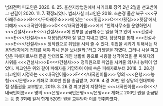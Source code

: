 범죄전력
피고인은 2020. 6. 25. 울산지방법원에서 사기죄로 징역 2년 2월을 선고받아 그 판결이 2020. 11. 7. 확정되었다.
범죄사실
피고인은 2018. 초순경 울산 북구 <<<구아래주소>>>B<<</구아래주소>>>에 있는 ‘<<<횟집>>>C<<</횟집>>>횟집'에서, 피해자 <<<내국인이름>>>D<<</내국인이름>>>에게 "인력사무소를 운영하면서 <<<건설사>>>E<<</건설사>>>에 인부를 공급해주는 일을 하고 있어 <<<건설사>>>E<<</건설사>>> 채용담당자와 잘 알고 지내고 있다. 담당자를 통해 <<<건설사>>>E<<</건설사>>> 정직원으로 취업을 시켜 줄 수 있다. 취업을 시키기 위해서는 채용담당자에게 접대를 해야 하니 돈을 보내달라."라고 거짓말을 하였다.
그러나 사실 피고인은 피해자로부터 돈을 받더라도 개인 생활비 등으로 사용할 생각이었을 뿐 피해자의 사위를 <<<건설사>>>E<<</건설사>>> 정직원으로 취업을 시켜줄 의사나 능력이 없었다.
피고인은 위와 같이 피해자를 기망하여 이에 속은 피해자로부터 2018. 3. 28.경 피고인이 지정하는 <<<내국인이름>>>F<<</내국인이름>>> 명의 <<<은행>>>농협<<</은행>>> 계좌로 300만 원을 송금받고, 2018. 4.경 20만 원 상당의 현대백화점 상품권을 교부받고, 2019. 3. 26.경 피고인이 지정하는 <<<내국인이름>>>G<<</내국인이름>>> 명의 <<<은행>>>국민은행<<</은행>>> 계좌로 200만 원을 송금받는 등 총 3회에 걸쳐 합계 520만 원을 교부받아 이를 편취하였다.